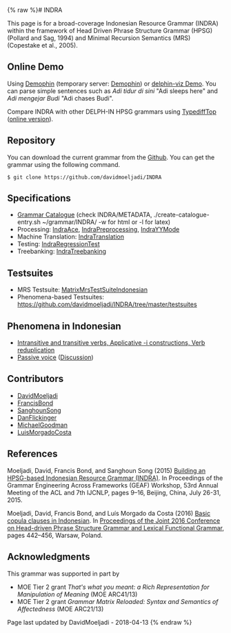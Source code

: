 {% raw %}# INDRA

This page is for a broad-coverage Indonesian Resource Grammar (INDRA)
within the framework of Head Driven Phrase Structure Grammar (HPSG)
(Pollard and Sag, 1994) and Minimal Recursion Semantics (MRS) (Copestake
et al., 2005).

## Online Demo

Using [Demophin](http://compling.hss.ntu.edu.sg/demophin/indra/)
(temporary server:
[Demophin](http://chimpanzee.ling.washington.edu/demophin/indra/)) or
[delphin-viz Demo](http://delph-in.github.io/delphin-viz/demo/). You can
parse simple sentences such as *Adi tidur di sini* "Adi sleeps here" and
*Adi mengejar Budi* "Adi chases Budi".

Compare INDRA with other DELPH-IN HPSG grammars using
[TypediffTop](https://blog.inductorsoftware.com/docsproto/tools/TypediffTop) ([online
version](http://hum.csse.unimelb.edu.au/typediff/)).

## Repository

You can download the current grammar from the
[Github](https://github.com/davidmoeljadi/INDRA). You can get the
grammar using the following command.

    $ git clone https://github.com/davidmoeljadi/INDRA

## Specifications

- [Grammar
Catalogue](http://moin.delph-in.net/GrammarCatalogue/#Indonesian_Resource_Grammar_.28INDRA.29)
(check INDRA/METADATA, ./create-catalogue-entry.sh \~/grammar/INDRA/
-w for html or -l for latex)
- Processing: [IndraAce](IndraAce),
[IndraPreprocessing](IndraPreprocessing),
[IndraYYMode](http://moin.delph-in.net/IndraYYMode)
- Machine Translation: [IndraTranslation](IndraTranslation)
- Testing: [IndraRegressionTest](IndraRegressionTest)
- Treebanking: [IndraTreebanking](https://blog.inductorsoftware.com/docsproto/tools/IndraTreebanking)

## Testsuites

- MRS Testsuite:
[MatrixMrsTestSuiteIndonesian](https://blog.inductorsoftware.com/docsproto/matrix/MatrixMrsTestSuiteIndonesian)
- Phenomena-based Testsuites:
<https://github.com/davidmoeljadi/INDRA/tree/master/testsuites>

## Phenomena in Indonesian

- [Intransitive and transitive verbs, Applicative -i constructions,
Verb reduplication](../LADIndonesianMorphology)
- [Passive voice](CapitolHillPassives)
([Discussion](../CapitalHillPassivesDiscussion))

## Contributors

- [DavidMoeljadi](https://blog.inductorsoftware.com/docsproto/tools/DavidMoeljadi)
- [FrancisBond](https://blog.inductorsoftware.com/docsproto/tools/FrancisBond)
- [SanghounSong](https://blog.inductorsoftware.com/docsproto/tools/SanghounSong)
- [DanFlickinger](https://blog.inductorsoftware.com/docsproto/tools/DanFlickinger)
- [MichaelGoodman](https://blog.inductorsoftware.com/docsproto/tools/MichaelGoodman)
- [LuisMorgadoCosta](https://blog.inductorsoftware.com/docsproto/tools/LuisMorgadoCosta)

## References

Moeljadi, David, Francis Bond, and Sanghoun Song (2015) [Building an
HPSG-based Indonesian Resource Grammar
(INDRA)](http://aclweb.org/anthology/W/W15/W15-3302.pdf). In Proceedings
of the Grammar Engineering Across Frameworks (GEAF) Workshop, 53rd
Annual Meeting of the ACL and 7th IJCNLP, pages 9–16, Beijing, China,
July 26-31, 2015.

Moeljadi, David, Francis Bond, and Luís Morgado da Costa (2016) [Basic
copula clauses in
Indonesian](http://web.stanford.edu/group/cslipublications/cslipublications/HPSG/2016/headlex2016-mbm.pdf).
In [Proceedings of the Joint 2016 Conference on Head-driven Phrase
Structure Grammar and Lexical Functional
Grammar](https://web.stanford.edu/group/cslipublications/cslipublications/HPSG/2016/),
pages 442–456, Warsaw, Poland.

## Acknowledgments

This grammar was supported in part by

- MOE Tier 2 grant *That's what you meant: a Rich Representation for
Manipulation of Meaning* (MOE ARC41/13)
- MOE Tier 2 grant *Grammar Matrix Reloaded: Syntax and Semantics of
Affectedness* (MOE ARC21/13)

Page last updated by DavidMoeljadi - 2018-04-13
{% endraw %}
